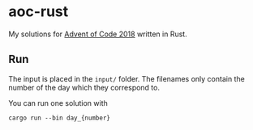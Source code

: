 # aoc-rust

My solutions for [Advent of Code 2018](https://adventofcode.com/2018) written in Rust. 

## Run 
The input is placed in the `input/` folder. The filenames only contain the number of the day which they correspond to.

You can run one solution with

```
cargo run --bin day_{number}
```
